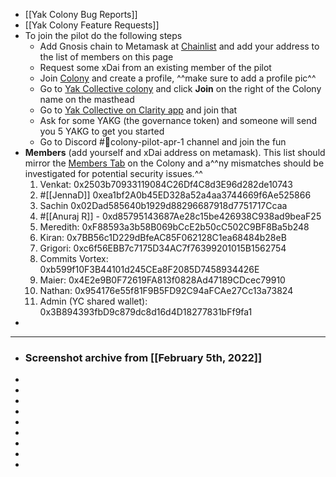 - [[Yak Colony Bug Reports]]
- [[Yak Colony Feature Requests]]
- To join the pilot do the following steps
    - Add Gnosis chain to Metamask at [Chainlist](https://chainlist.org) and add your address to the list of members on this page
    - Request some xDai from an existing member of the pilot
    - Join [Colony](https://colony.io/) and create a profile, ^^make sure to add a profile pic^^
    - Go to [Yak Collective colony](https://xdai.colony.io/colony/yakcollective) and click **Join** on the right of the Colony name on the masthead
    - Go to [Yak Collective on Clarity app](https://app.clarity.so/invite-link/N7MiFrMThG) and join that
    - Ask for some YAKG (the governance token) and someone will send you 5 YAKG to get you started
    - Go to Discord #🎪colony-pilot-apr-1 channel and join the fun
- **Members** (add yourself and xDai address on metamask). This list should mirror the [Members Tab](https://xdai.colony.io/colony/yakcollective/members) on the Colony and a^^ny mismatches should be investigated for potential security issues.^^
    1. Venkat: 0x2503b70933119084C26Df4C8d3E96d282de10743
    2. #[[JennaD]] 0xea1bf2A0b45ED328a52a4aa3744669f6Ae525866
    3. Sachin 0x02Dad585640b1929d88296687918d7751717Ccaa
    4. #[[Anuraj R]] - 0xd85795143687Ae28c15be426938C938ad9beaF25
    5. Meredith: 0xF88593a3b58B069bCcE2b50cC502C9BF8Ba5b248
    6. Kiran: 0x7BB56c1D229dBfeAC85F062128C1ea68484b28eB
    7. Grigori: 0xc6f56EBB7c7175D34AC7f76399201015B1562754
    8. Commits Vortex: 0xb599f10F3B44101d245CEa8F2085D7458934426E
    9. Maier: 0x4E2e9B0F72619FA813f0828Ad47189CDcec79910
    10. Nathan: 0x954176e55f81F9B5FD92C94aFCAe27Cc13a73824
    11. Admin (YC shared wallet): 0x3B894393fbD9c879dc8d16d4D18277831bFf9fa1
- 
- ---
- ### Screenshot archive from [[February 5th, 2022]]
- 
- 
- 
- 
- 
- 
- 
- 
- 
